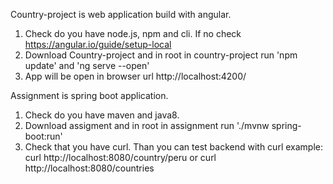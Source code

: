 Country-project is web application build with angular.
1. Check do you have node.js, npm and cli. If no check https://angular.io/guide/setup-local
2. Download Country-project and in root in country-project run 'npm update' and 'ng serve --open'
3. App will be open in browser url http://localhost:4200/

Assignment is spring boot application.
1. Check do you have maven and java8.
2. Download assigment and in root in assignment run './mvnw spring-boot:run'
3. Check that you have curl. Than you can test backend with curl example: curl http://localhost:8080/country/peru or curl http://localhost:8080/countries
